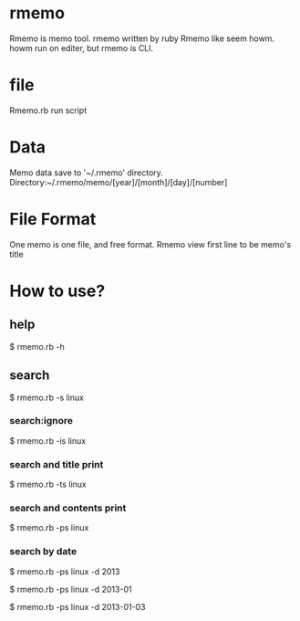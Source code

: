 # rmemo
Rmemo is memo tool. rmemo written by ruby
Rmemo like seem howm. howm run on editer, but rmemo is CLI.

# file
Rmemo.rb run script

# Data
Memo data save to '~/.rmemo' directory.
Directory:~/.rmemo/memo/[year]/[month]/[day]/[number]

# File Format
One memo is one file, and free format.
Rmemo view first line to be memo's title

# How to use?
## help
   $ rmemo.rb -h

## search
   $ rmemo.rb -s linux

### search:ignore
   $ rmemo.rb -is linux 

### search and title print
   $ rmemo.rb -ts linux

### search and contents print
   $ rmemo.rb -ps linux

### search by date
   $ rmemo.rb -ps linux -d 2013

   $ rmemo.rb -ps linux -d 2013-01

   $ rmemo.rb -ps linux -d 2013-01-03
